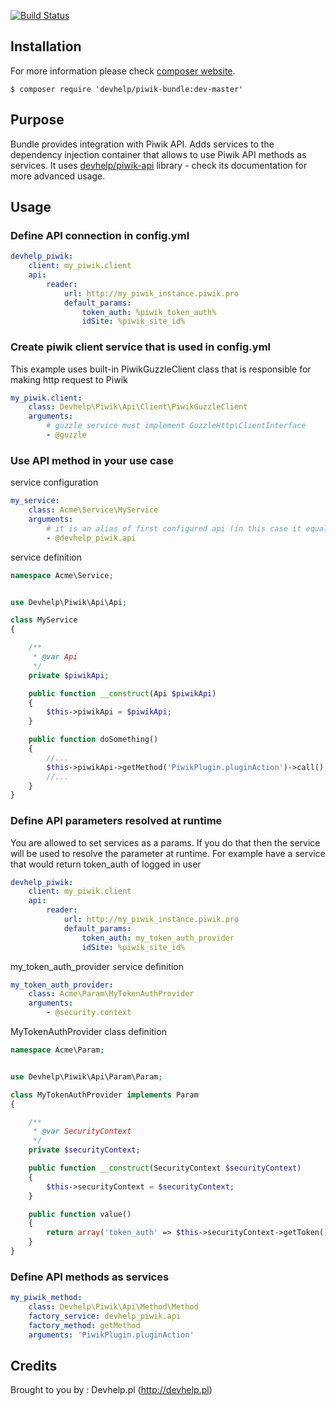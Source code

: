 [![Build Status](https://travis-ci.org/devhelp/piwik-bundle.svg?branch=master)](https://travis-ci.org/devhelp/piwik-bundle)

## Installation

For more information please check [composer website](http://getcomposer.org).

```
$ composer require 'devhelp/piwik-bundle:dev-master'
```

## Purpose

Bundle provides integration with Piwik API. Adds services to the dependency injection container that allows to use Piwik API methods as services.
It uses [devhelp/piwik-api](http://github.com/devhelp/piwik-api) library - check its documentation for more advanced usage.

## Usage

### Define API connection in config.yml

```yml
devhelp_piwik:
    client: my_piwik.client
    api:
        reader:
            url: http://my_piwik_instance.piwik.pro
            default_params:
                token_auth: %piwik_token_auth%
                idSite: %piwik_site_id%
```

### Create piwik client service that is used in config.yml

This example uses built-in PiwikGuzzleClient class that is responsible for making http request to Piwik

```yml
my_piwik.client:
    class: Devhelp\Piwik\Api\Client\PiwikGuzzleClient
    arguments:
        # guzzle service must implement GuzzleHttp\ClientInterface
        - @guzzle
```

### Use API method in your use case

service configuration

```yml
my_service:
    class: Acme\Service\MyService
    arguments:
        # it is an alias of first configured api (in this case it equals devhelp_piwik.api.reader service)
        - @devhelp_piwik.api
```

service definition

```php
namespace Acme\Service;


use Devhelp\Piwik\Api\Api;

class MyService
{

    /**
     * @var Api
     */
    private $piwikApi;

    public function __construct(Api $piwikApi)
    {
        $this->piwikApi = $piwikApi;
    }

    public function doSomething()
    {
        //...
        $this->piwikApi->getMethod('PiwikPlugin.pluginAction')->call();
        //...
    }
}
```

### Define API parameters resolved at runtime

You are allowed to set services as a params. If you do that then the service will be used to resolve the parameter
at runtime. For example have a service that would return token_auth of logged in user


```yml
devhelp_piwik:
    client: my_piwik.client
    api:
        reader:
            url: http://my_piwik_instance.piwik.pro
            default_params:
                token_auth: my_token_auth_provider
                idSite: %piwik_site_id%
```

my_token_auth_provider service definition

```yml
my_token_auth_provider:
    class: Acme\Param\MyTokenAuthProvider
    arguments:
        - @security.context
```

MyTokenAuthProvider class definition

```php
namespace Acme\Param;


use Devhelp\Piwik\Api\Param\Param;

class MyTokenAuthProvider implements Param
{

    /**
     * @var SecurityContext
     */
    private $securityContext;

    public function __construct(SecurityContext $securityContext)
    {
        $this->securityContext = $securityContext;
    }

    public function value()
    {
        return array('token_auth' => $this->securityContext->getToken()->getUser()->getPiwikToken());
    }
}
```

### Define API methods as services

```yml
my_piwik_method:
    class: Devhelp\Piwik\Api\Method\Method
    factory_service: devhelp_piwik.api
    factory_method: getMethod
    arguments: 'PiwikPlugin.pluginAction'
```

## Credits

Brought to you by : Devhelp.pl (http://devhelp.pl)
